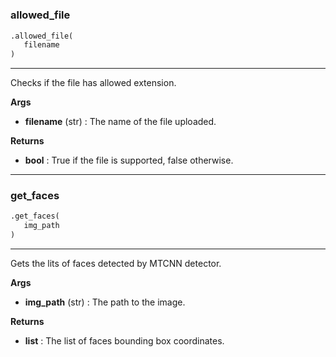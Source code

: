 #


### allowed_file
```python
.allowed_file(
   filename
)
```

---
Checks if the file has allowed extension.


**Args**

* **filename** (str) : The name of the file uploaded.


**Returns**

* **bool**  : True if the file is supported, false otherwise.


----


### get_faces
```python
.get_faces(
   img_path
)
```

---
Gets the lits of faces detected by MTCNN detector.


**Args**

* **img_path** (str) : The path to the image.


**Returns**

* **list**  : The list of faces bounding box coordinates.


